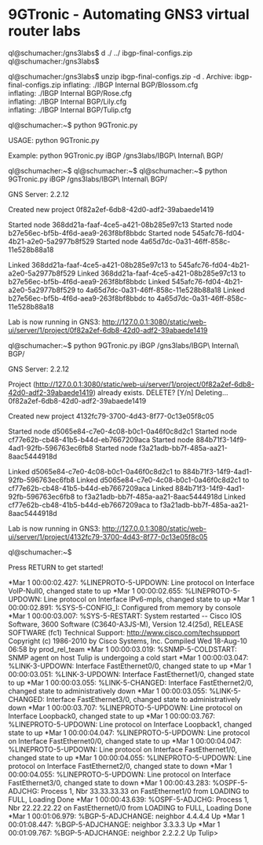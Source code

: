 # 9GTronic - Automating GNS3 virtual router labs

ql@schumacher:/gns3labs$ d
./  ../  ibgp-final-configs.zip
ql@schumacher:/gns3labs$



ql@schumacher:/gns3labs$ unzip ibgp-final-configs.zip -d .
Archive:  ibgp-final-configs.zip
  inflating: ./IBGP Internal BGP/Blossom.cfg  
  inflating: ./IBGP Internal BGP/Rose.cfg  
  inflating: ./IBGP Internal BGP/Lily.cfg  
  inflating: ./IBGP Internal BGP/Tulip.cfg  



ql@schumacher:~$ python 9GTronic.py

USAGE: python 9GTronic.py <project name> <project path>

Example:  python 9GTronic.py iBGP /gns3labs/IBGP\ Internal\ BGP/

ql@schumacher:~$ 
ql@schumacher:~$ 
ql@schumacher:~$ python 9GTronic.py iBGP /gns3labs/IBGP\ Internal\ BGP/

GNS Server: 2.2.12

Created new project 0f82a2ef-6db8-42d0-adf2-39abaede1419

Started node 368dd21a-faaf-4ce5-a421-08b285e97c13
Started node b27e56ec-bf5b-4f6d-aea9-263f8bf8bbdc
Started node 545afc76-fd04-4b21-a2e0-5a2977b8f529
Started node 4a65d7dc-0a31-46ff-858c-11e528b88a18

Linked 368dd21a-faaf-4ce5-a421-08b285e97c13 to 545afc76-fd04-4b21-a2e0-5a2977b8f529
Linked 368dd21a-faaf-4ce5-a421-08b285e97c13 to b27e56ec-bf5b-4f6d-aea9-263f8bf8bbdc
Linked 545afc76-fd04-4b21-a2e0-5a2977b8f529 to 4a65d7dc-0a31-46ff-858c-11e528b88a18
Linked b27e56ec-bf5b-4f6d-aea9-263f8bf8bbdc to 4a65d7dc-0a31-46ff-858c-11e528b88a18

Lab is now running in GNS3: http://127.0.0.1:3080/static/web-ui/server/1/project/0f82a2ef-6db8-42d0-adf2-39abaede1419



ql@schumacher:~$ python 9GTronic.py iBGP /gns3labs/IBGP\ Internal\ BGP/

GNS Server: 2.2.12

Project (http://127.0.0.1:3080/static/web-ui/server/1/project/0f82a2ef-6db8-42d0-adf2-39abaede1419) already exists. DELETE? [Y/n] 
Deleting... 0f82a2ef-6db8-42d0-adf2-39abaede1419

Created new project 4132fc79-3700-4d43-8f77-0c13e05f8c05

Started node d5065e84-c7e0-4c08-b0c1-0a46f0c8d2c1
Started node cf77e62b-cb48-41b5-b44d-eb7667209aca
Started node 884b71f3-14f9-4ad1-92fb-596763ec6fb8
Started node f3a21adb-bb7f-485a-aa21-8aac5444918d

Linked d5065e84-c7e0-4c08-b0c1-0a46f0c8d2c1 to 884b71f3-14f9-4ad1-92fb-596763ec6fb8
Linked d5065e84-c7e0-4c08-b0c1-0a46f0c8d2c1 to cf77e62b-cb48-41b5-b44d-eb7667209aca
Linked 884b71f3-14f9-4ad1-92fb-596763ec6fb8 to f3a21adb-bb7f-485a-aa21-8aac5444918d
Linked cf77e62b-cb48-41b5-b44d-eb7667209aca to f3a21adb-bb7f-485a-aa21-8aac5444918d

Lab is now running in GNS3: http://127.0.0.1:3080/static/web-ui/server/1/project/4132fc79-3700-4d43-8f77-0c13e05f8c05

ql@schumacher:~$ 





Press RETURN to get started!


*Mar  1 00:00:02.427: %LINEPROTO-5-UPDOWN: Line protocol on Interface VoIP-Null0, changed state to up
*Mar  1 00:00:02.655: %LINEPROTO-5-UPDOWN: Line protocol on Interface IPv6-mpls, changed state to up
*Mar  1 00:00:02.891: %SYS-5-CONFIG_I: Configured from memory by console
*Mar  1 00:00:03.007: %SYS-5-RESTART: System restarted --
Cisco IOS Software, 3600 Software (C3640-A3JS-M), Version 12.4(25d), RELEASE SOFTWARE (fc1)
Technical Support: http://www.cisco.com/techsupport
Copyright (c) 1986-2010 by Cisco Systems, Inc.
Compiled Wed 18-Aug-10 06:58 by prod_rel_team
*Mar  1 00:00:03.019: %SNMP-5-COLDSTART: SNMP agent on host Tulip is undergoing a cold start
*Mar  1 00:00:03.047: %LINK-3-UPDOWN: Interface FastEthernet0/0, changed state to up
*Mar  1 00:00:03.051: %LINK-3-UPDOWN: Interface FastEthernet1/0, changed state to up
*Mar  1 00:00:03.055: %LINK-5-CHANGED: Interface FastEthernet2/0, changed state to administratively down
*Mar  1 00:00:03.055: %LINK-5-CHANGED: Interface FastEthernet3/0, changed state to administratively down
*Mar  1 00:00:03.707: %LINEPROTO-5-UPDOWN: Line protocol on Interface Loopback0, changed state to up
*Mar  1 00:00:03.767: %LINEPROTO-5-UPDOWN: Line protocol on Interface Loopback1, changed state to up
*Mar  1 00:00:04.047: %LINEPROTO-5-UPDOWN: Line protocol on Interface FastEthernet0/0, changed state to up
*Mar  1 00:00:04.047: %LINEPROTO-5-UPDOWN: Line protocol on Interface FastEthernet1/0, changed state to up
*Mar  1 00:00:04.055: %LINEPROTO-5-UPDOWN: Line protocol on Interface FastEthernet2/0, changed state to down
*Mar  1 00:00:04.055: %LINEPROTO-5-UPDOWN: Line protocol on Interface FastEthernet3/0, changed state to down
*Mar  1 00:00:43.283: %OSPF-5-ADJCHG: Process 1, Nbr 33.33.33.33 on FastEthernet1/0 from LOADING to FULL, Loading Done
*Mar  1 00:00:43.639: %OSPF-5-ADJCHG: Process 1, Nbr 22.22.22.22 on FastEthernet0/0 from LOADING to FULL, Loading Done
*Mar  1 00:01:06.979: %BGP-5-ADJCHANGE: neighbor 4.4.4.4 Up 
*Mar  1 00:01:08.447: %BGP-5-ADJCHANGE: neighbor 3.3.3.3 Up 
*Mar  1 00:01:09.767: %BGP-5-ADJCHANGE: neighbor 2.2.2.2 Up 
Tulip>

